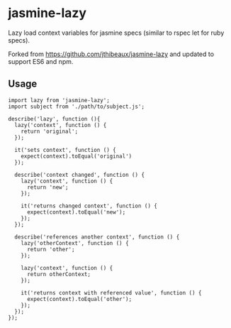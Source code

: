 # jasmine-lazy
Lazy load context variables for jasmine specs (similar to rspec let for ruby specs).

Forked from https://github.com/jthibeaux/jasmine-lazy and updated to support ES6 and npm.

## Usage

```
import lazy from 'jasmine-lazy';
import subject from './path/to/subject.js';

describe('lazy', function (){
  lazy('context', function () {
    return 'original';
  });

  it('sets context', function () {
    expect(context).toEqual('original')
  });

  describe('context changed', function () {
    lazy('context', function () {
      return 'new';
    });

    it('returns changed context', function () {
      expect(context).toEqual('new');
    });
  });

  describe('references another context', function () {
    lazy('otherContext', function () {
      return 'other';
    });

    lazy('context', function () {
      return otherContext;
    });

    it('returns context with referenced value', function () {
      expect(context).toEqual('other');
    });
  });
});
```
